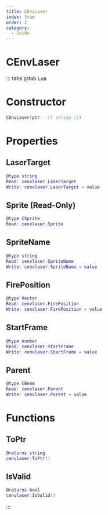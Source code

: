 ```yaml
---
title: CEnvLaser
index: true
order: 2
category:
  - Guide
---
```


# CEnvLaser

::: tabs
@tab Lua
# Constructor
```lua
CEnvLaser(ptr --[[ string ]])
```
# Properties
## LaserTarget 
```lua
@type string
Read: cenvlaser.LaserTarget
Write: cenvlaser.LaserTarget = value
```
## Sprite (Read-Only)
```lua
@type CSprite
Read: cenvlaser.Sprite
```
## SpriteName 
```lua
@type string
Read: cenvlaser.SpriteName
Write: cenvlaser.SpriteName = value
```
## FirePosition 
```lua
@type Vector
Read: cenvlaser.FirePosition
Write: cenvlaser.FirePosition = value
```
## StartFrame 
```lua
@type number
Read: cenvlaser.StartFrame
Write: cenvlaser.StartFrame = value
```
## Parent 
```lua
@type CBeam
Read: cenvlaser.Parent
Write: cenvlaser.Parent = value
```
# Functions
## ToPtr
```lua
@returns string
cenvlaser:ToPtr()
```
## IsValid
```lua
@returns bool
cenvlaser:IsValid()
```

:::